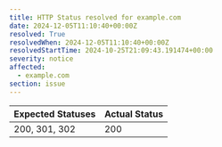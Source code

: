 ```yaml
---
title: HTTP Status resolved for example.com
date: 2024-12-05T11:10:40+00:00Z
resolved: True
resolvedWhen: 2024-12-05T11:10:40+00:00Z
resolvedStartTime: 2024-10-25T21:09:43.191474+00:00
severity: notice
affected:
  - example.com
section: issue
---
```


| Expected Statuses | Actual Status  |
|-------------------|----------------|
| 200, 301, 302 | 200 |
